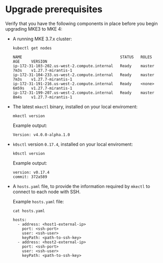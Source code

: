 # Upgrade prerequisites

Verify that you have the following components in place before you begin upgrading MKE3 to MKE 4:

- A running MKE 3.7.x cluster:

  ```shell
  kubectl get nodes
  ```

  ```shell
  NAME                                           STATUS   ROLES    AGE     VERSION
  ip-172-31-103-202.us-west-2.compute.internal   Ready    master   7m3s    v1.27.7-mirantis-1
  ip-172-31-104-233.us-west-2.compute.internal   Ready    master   7m3s    v1.27.7-mirantis-1
  ip-172-31-191-216.us-west-2.compute.internal   Ready    <none>   6m59s   v1.27.7-mirantis-1
  ip-172-31-199-207.us-west-2.compute.internal   Ready    master   8m4s    v1.27.7-mirantis-1
  ```

- The latest `mkectl` binary, installed on your local enviroment:

  ```shell
  mkectl version
  ```

  Example output:

  ```shell
  Version: v4.0.0-alpha.1.0
  ```

- `k0sctl` version `0.17.4`, installed on your local enviroment:

  ```shell
  k0sctl version
  ```

  Example output:

  ```shell
  version: v0.17.4
  commit: 372a589
  ```

- A `hosts.yaml` file, to provide the information required by `mkectl` to
  connect to each node with SSH.

  Example `hosts.yaml` file:

  ```shell
  cat hosts.yaml
  ```

  ```shell
  hosts:
    - address: <host1-external-ip>
      port: <ssh-port>
      user: <ssh-user>
      keyPath: <path-to-ssh-key>
    - address: <host2-external-ip>
      port: <ssh-port>
      user: <ssh-user>
      keyPath: <path-to-ssh-key>
  ```
